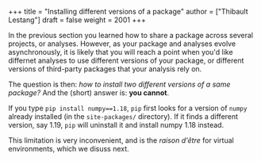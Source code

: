 +++
title = "Installing different versions of a package"
author = ["Thibault Lestang"]
draft = false
weight = 2001
+++

In the previous section you learned how to share a package across several projects, or analyses.
However, as your package and analyses evolve asynchronously, it is likely that you will reach a point when
you'd like differnet analyses to use different versions of your package, or different versions of  third-party
packages that your analysis rely on.

The question is then: _how to install two different versions of a same package?_
And the (short) answer is: **you cannot**.

If you type `pip install numpy==1.18`, `pip` first looks for a version
of `numpy` already installed (in the `site-packages/` directory).
If it finds a different version, say 1.19, `pip` will uninstall it and
install numpy 1.18 instead.

This limitation is very inconvenient, and is the _raison d'être_ for virtual environments, which we disuss next.
